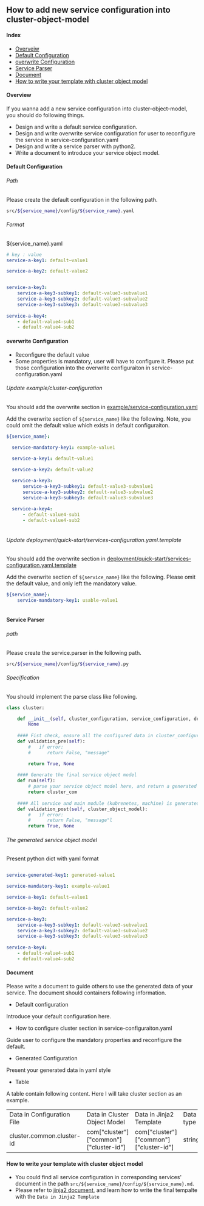 ## How to add new service configuration into cluster-object-model

#### Index

- [ Overveiw ](#Over)
- [ Default Configuration ](#Default)
- [ overwrite Configuration ](#Overwrite)
- [ Service Parser ](#Service)
- [ Document ](#Document)
- [ How to write your template with cluster object model ](#use)


#### Overview <a name="Over"></a>

If you wanna add a new service configuration into cluster-object-model, you should do following things.

- Design and write a default service configuration. 
- Design and write overwrite service configuration for user to reconfigure the service in service-configuration.yaml
- Design and write a service parser with python2.
- Write a document to introduce your service object model.


#### Default Configuration <a name="Default"></a>

###### Path

Please create the default configuration in the following path. 

```bash
src/${service_name}/config/${service_name}.yaml
```


###### Format

${service_name}.yaml
```yaml
# key : value
service-a-key1: default—value1

service-a-key2: default-value2


service-a-key3:
    service-a-key3-subkey1: default-value3-subvalue1
    service-a-key3-subkey2: default-value3-subvalue2
    service-a-key3-subkey3: default-value3-subvalue3
    
service-a-key4:
    - default-value4-sub1
    - default-value4-sub2

```

#### overwrite Configuration <a name="Overwrite"></a>

- Reconfigure the default value
- Some properties is mandatory, user will have to configure it. Please put those configuration into the overwrite configuraiton in service-configuration.yaml

###### Update example/cluster-configuration

You should add the overwrite section in [example/service-configuration.yaml](../../../examples/cluster-configuration/services-configuration.yaml)

Add the overwrite section of ```${service_name}``` like the following. Note, you could omit the default value which exists in default configuraiton.

```yaml
${service_name}:
  
  service-mandatory-key1: example-value1

  service-a-key1: default—value1

  service-a-key2: default-value2

  service-a-key3:
      service-a-key3-subkey1: default-value3-subvalue1
      service-a-key3-subkey2: default-value3-subvalue2
      service-a-key3-subkey3: default-value3-subvalue3
    
  service-a-key4:
      - default-value4-sub1
      - default-value4-sub2
  
``` 

###### Update deployment/quick-start/services-configuration.yaml.template

You should add the overwrite section in [deployment/quick-start/services-configuration.yaml.template](../../../deployment/quick-start/services-configuration.yaml.template)

Add the overwrite section of ```${service_name}``` like the following. Please omit the default value, and only left the mandatory value.

```yaml
${service_name}:
    service-mandatory-key1: usable-value1
    
```

#### Service Parser <a name="Service"></a>

###### path

Please create the service.parser in the following path. 

```bash
src/${service_name}/config/${service_name}.py
```
###### Specification

You should implement the parse class like following.

```python
class cluster:

    def __init__(self, cluster_configuration, service_configuration, default_service_configuraiton):
        None
    
    #### Fist check, ensure all the configured data in cluster_configuration, service_configuration, default_service_configuration is right. And nothing is miss.
    def validation_pre(self):
        #   if error: 
        #      return False, "message"

        return True, None
    
    #### Generate the final service object model
    def run(self):
        # parse your service object model here, and return a generated dictionary
        return cluster_com
    
    #### All service and main module (kubrenetes, machine) is generated. And in this check steps, you could refer to the service object model which you will used in your own service, and check its existence and correctness. 
    def validation_post(self, cluster_object_model):
        #   if error: 
        #      return False, "message"l
        return True, None
```

###### The generated service object model

Present python dict with yaml format

```yaml

service-generated-key1: generated-value1

service-mandatory-key1: example-value1

service-a-key1: default—value1

service-a-key2: default-value2

service-a-key3:
    service-a-key3-subkey1: default-value3-subvalue1
    service-a-key3-subkey2: default-value3-subvalue2
    service-a-key3-subkey3: default-value3-subvalue3
    
service-a-key4:
    - default-value4-sub1
    - default-value4-sub2

```

#### Document <a name="#Document"></a>

Please write a document to guide others to use the generated data of your service. The document should containers following information.

- Default configuration

Introduce your default configuration here.

- How to configure cluster section in service-configuraiton.yaml

Guide user to configure the mandatory properties and reconfigure the default.

- Generated Configuration

Present your generated data in yaml style

- Table

A table contain following content. Here I will take cluster section as an example.
  
<table>
<tr>
    <td>Data in Configuration File</td>
    <td>Data in Cluster Object Model</td>
    <td>Data in Jinja2 Template</td>
    <td>Data type</td>
</tr>
<tr>
    <td>cluster.common.cluster-id</td>
    <td>com["cluster"]["common"]["cluster-id"]</td>
    <td>com["cluster"]["common"]["cluster-id"]</td>
    <td>string</td>
</tr>
</table>

#### How to write your template with cluster object model <a name="#use"></a>


- You could find all service configuration in corresponding services' document in the path ```src/${service_name}/config/${service_name}.md```.
- Please refer to [jinja2 document](http://jinja.pocoo.org/docs/2.10/), and learn how to write the final tempalte with the  ```Data in Jinja2 Template``` 